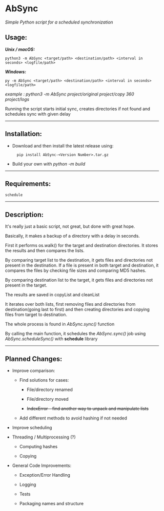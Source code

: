 # AbSync

*Simple Python script for a scheduled synchronization*


## Usage:

**_Unix / macOS:_**

    python3 -m AbSync <target/path> <destination/path> <interval in seconds> <logfile/path>

**_Windows:_**

    py -m AbSync <target/path> <destination/path> <interval in seconds> <logfile/path>


*example : python3 -m AbSync project/original project/copy 360 project/logs*

Running the script starts initial sync, creates directories if not found and schedules sync with given delay

--------------------

## Installation:

- Download and then install the latest release using:

        pip install AbSync-<Version Number>.tar.gz

- Build your own with *python -m build*

--------------------

## Requirements:

    schedule

--------------------

## Description:

It's really just a basic script, not great, but done with great hope.

Basically, it makes a backup of a directory with a delay in seconds.

First it performs os.walk() for the target and destination directories. It stores the results and then compares the lists.

By comparing target list to the destination, it gets files and directories not present in the destination.
If a file is present in both target and destination, it compares the files by checking file sizes and comparing MD5 hashes.

By comparing destination list to the target, it gets files and directories not present in the target.

The results are saved in copyList and cleanList

It iterates over both lists, first removing files and directories from destination(going last to first) and then
creating directories and copying files from target to destination.

The whole process is found in *AbSync.sync()* function

By calling the main function, it schedules the *AbSync.sync()* job using *AbSync.scheduleSync()* with **schedule** library

--------------------

## Planned Changes:

- Improve comparison:
  
  * Find solutions for cases: 
    
    + File/directory renamed
    
    + File/directory moved  
      
    + ~~IndexError - find another way to unpack and manipulate lists~~
    
  * Add different methods to avoid hashing if not needed

- Improve scheduling

- Threading / Multiprocessing (?)

  * Computing hashes
  
  * Copying
  
- General Code Improvements:
  
  * Exception/Error Handling
    
  * Logging
  
  * Tests 

  * Packaging names and structure
  


